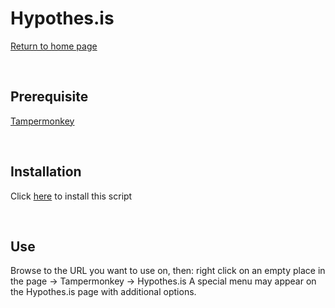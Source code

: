 Hypothes.is
===========
[Return to home page](/README.md)

<br>

Prerequisite
--------------------

[Tampermonkey](https://www.tampermonkey.net/)

<br>

Installation
------------

Click [here](https://raw.githubusercontent.com/kaerez/jsmonkey-pub/main/Hypothes.is/hypothesis.user.js) to install this script

<br>

Use
---

Browse to the URL you want to use on, then: right click on an empty place in the page -> Tampermonkey -> Hypothes.is
A special menu may appear on the Hypothes.is page with additional options.
